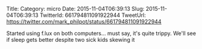 Title: 
Category: micro
Date: 2015-11-04T06:39:13
Slug: 2015-11-04T06:39:13
TwitterId: 661794811091922944
TweetUrl: https://twitter.com/mark_philpot/status/661794811091922944

Started using f.lux on both computers... must say, it's quite trippy. We'll see if sleep gets better despite two sick kids skewing it